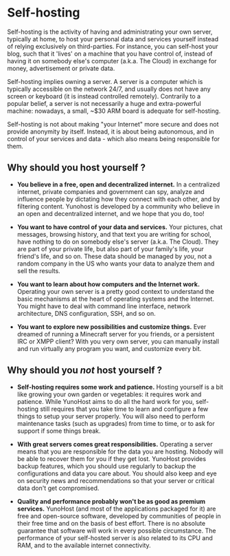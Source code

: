 Self-hosting
============

Self-hosting is the activity of having and administrating your own server, typically at home, to host your personal data and services yourself instead of relying exclusively on third-parties. For instance, you can self-host your blog, such that it 'lives' on a machine that you have control of, instead of having it on somebody else's computer (a.k.a. The Cloud) in exchange for money, advertisement or private data.

Self-hosting implies owning a server. A server is a computer which is typically accessible on the network 24/7, and usually does not have any screen or keyboard (it is instead controlled remotely). Contrarily to a popular belief, a server is not necessarily a huge and extra-powerful machine: nowadays, a small, ~$30 ARM board is adequate for self-hosting.

Self-hosting is not about making "your Internet" more secure and does not provide anonymity by itself. Instead, it is about being autonomous, and in control of your services and data - which also means being responsible for them.

Why should you host yourself ?
------------------------------

- **You believe in a free, open and decentralized internet.** In a centralized internet, private companies and government can spy, analyze and influence people by dictating how they connect with each other, and by filtering content. Yunohost is developed by a community who believe in an open and decentralized internet, and we hope that you do, too!

- **You want to have control of your data and services.** Your pictures, chat messages, browsing history, and that text you are writing for school, have nothing to do on somebody else's server (a.k.a. The Cloud). They are part of your private life, but also part of your family's life, your friend's life, and so on. These data should be managed by *you*, not a random company in the US who wants your data to analyze them and sell the results.

- **You want to learn about how computers and the Internet work.** Operating your own server is a pretty good context to understand the basic mechanisms at the heart of operating systems and the Internet. You might have to deal with command line interface, network architecture, DNS configuration, SSH, and so on.

- **You want to explore new possibilities and customize things.** Ever dreamed of running a Minecraft server for you friends, or a persistent IRC or XMPP client? With you very own server, you can manually install and run virtually any program you want, and customize every bit.

Why should you *not* host yourself ?
------------------------------------

- **Self-hosting requires some work and patience.** Hosting yourself is a bit like growing your own garden or vegetables: it requires work and patience. While YunoHost aims to do all the hard work for you, self-hosting still requires that you take time to learn and configure a few things to setup your server properly. You will also need to perform maintenance tasks (such as upgrades) from time to time, or to ask for support if some things break.

- **With great servers comes great responsibilities.** Operating a server means that you are responsible for the data you are hosting. Nobody will be able to recover them for you if they get lost. YunoHost provides backup features, which you should use regularly to backup the configurations and data you care about. You should also keep and eye on security news and recommendations so that your server or critical data don't get compromised.

- **Quality and performance probably won't be as good as premium services.** YunoHost (and most of the applications packaged for it) are free and open-source software, developed by communities of people in their free time and on the basis of best effort. There is no absolute guarantee that software will work in every possible circumstance. The performance of your self-hosted server is also related to its CPU and RAM, and to the available internet connectivity.

